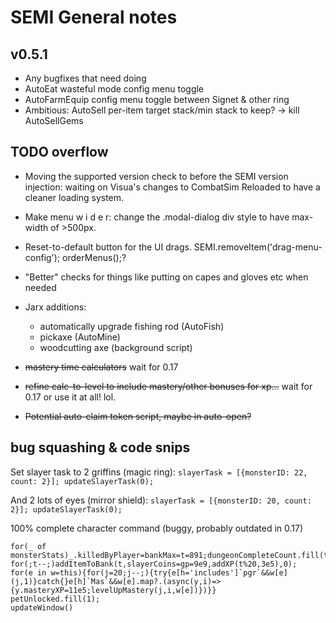 # SEMI General notes

## v0.5.1
* Any bugfixes that need doing
* AutoEat wasteful mode config menu toggle
* AutoFarmEquip config menu toggle between Signet & other ring
* Ambitious: AutoSell per-item target stack/min stack to keep? -> kill AutoSellGems

## TODO overflow

* Moving the supported version check to before the SEMI version injection: waiting on Visua's changes to CombatSim Reloaded to have a cleaner loading system.
* Make menu w i d e r: change the .modal-dialog div style to have max-width of >500px.
* Reset-to-default button for the UI drags. SEMI.removeItem('drag-menu-config'); orderMenus();?
* "Better" checks for things like putting on capes and gloves etc when needed
* Jarx additions:
    * automatically upgrade fishing rod (AutoFish)
    * pickaxe (AutoMine)
    * woodcutting axe (background script)

* ~~mastery time calculators~~ wait for 0.17
* ~~refine calc-to-level to include mastery/other bonuses for xp...~~ wait for 0.17 or use it at all! lol.
* ~~Potential auto-claim token script, maybe in auto-open?~~

## bug squashing & code snips

Set slayer task to 2 griffins (magic ring):
`slayerTask = [{monsterID: 22, count: 2}]; updateSlayerTask(0);`

And 2 lots of eyes (mirror shield):
`slayerTask = [{monsterID: 20, count: 2}]; updateSlayerTask(0);`

100% complete character command (buggy, probably outdated in 0.17)
```
for(_ of monsterStats)_.killedByPlayer=bankMax=t=891;dungeonCompleteCount.fill(t);
for(;t--;)addItemToBank(t,slayerCoins=gp=9e9,addXP(t%20,3e5),0);
for(e in w=this){for(j=20;j--;){try{e[h='includes']`pgr`&&w[e](j,1)}catch{}e[h]`Mas`&&w[e].map?.(async(y,i)=>{y.masteryXP=11e5;levelUpMastery(j,i,w[e])})}}
petUnlocked.fill(1);
updateWindow()
```